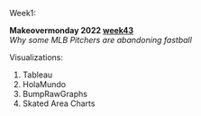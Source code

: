 Week1:

**Makeovermonday 2022 [week43](https://data.world/makeovermonday/2022w43)** \
*Why some MLB Pitchers are abandoning fastball*

Visualizations:

1. Tableau
2. HolaMundo
3. BumpRawGraphs
4. Skated Area Charts



<!-- Source: FiveThirtyEight -->

<!-- ```sql --> 
<!-- select * from table where bla=1 --> 
<!-- ``` -->
